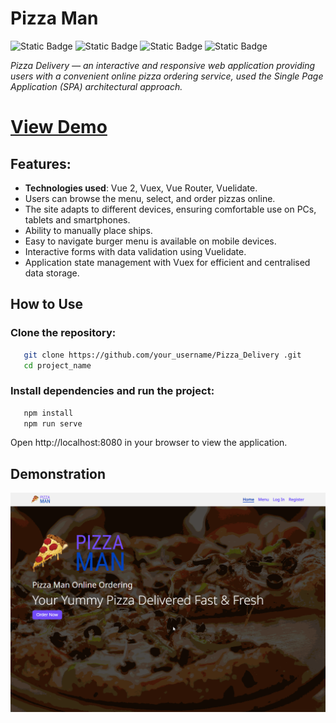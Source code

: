 # Pizza Man

![Static Badge](https://img.shields.io/badge/made%20by-AndrewVoloshin-blue)
![Static Badge](https://img.shields.io/badge/Vue-93%25-%41b883)
![Static Badge](https://img.shields.io/badge/open%20source-%238b36db)
![Static Badge](https://img.shields.io/badge/%E2%9D%A4-red)



_Pizza Delivery — an interactive and responsive web application providing users with a convenient online pizza ordering service, used the Single Page Application (SPA) architectural approach._


# [View Demo](https://andrewvoloshin.github.io/Website-Pizza-Vue/) 


## Features:

- **Technologies used**: Vue 2, Vuex, Vue Router, Vuelidate.
-	Users can browse the menu, select, and order pizzas online.
-	The site adapts to different devices, ensuring comfortable use on PCs, tablets and smartphones.
-	Ability to manually place ships.
-	Easy to navigate burger menu is available on mobile devices.
-	Interactive forms with data validation using Vuelidate.
-	Application state management with Vuex for efficient and centralised data storage.


## How to Use

### Clone the repository:
```bash
   git clone https://github.com/your_username/Pizza_Delivery .git
   cd project_name
```
###  Install dependencies and run the project:

```bash
   npm install
   npm run serve
```
Open http://localhost:8080 in your browser to view the application.


## Demonstration

![Demo Pizza Delivery](./src/assets/demoPizzaDelivery.gif)
